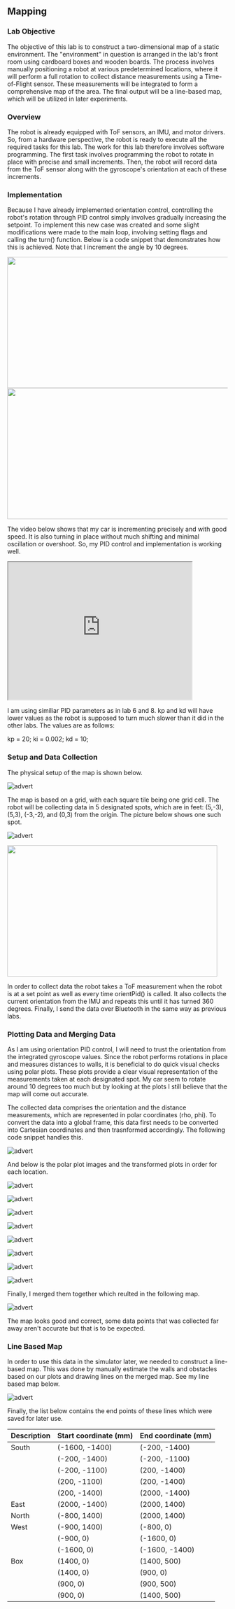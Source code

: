 ## Mapping

### Lab Objective

The objective of this lab is to construct a two-dimensional map of a static environment. The "environment" in question is arranged in the lab's front room using cardboard boxes and wooden boards. The process involves manually positioning a robot at various predetermined locations, where it will perform a full rotation to collect distance measurements using a Time-of-Flight sensor. These measurements will be integrated to form a comprehensive map of the area. The final output will be a line-based map, which will be utilized in later experiments. 

### Overview 

The robot is already equipped with ToF sensors, an IMU, and motor drivers. So, from a hardware perspective, the robot is ready to execute all the required tasks for this lab. The work for this lab therefore involves software programming. The first task involves programming the robot to rotate in place with precise and small increments. Then, the robot will  record data from the ToF sensor along with the gyroscope's orientation at each of these increments. 

### Implementation

Because I have already implemented orientation control, controlling the robot's rotation through PID control simply involves gradually increasing the setpoint. To implement this new case was created and some slight modifications were made to the main loop, involving setting flags and calling the turn() function. Below is a code snippet that demonstrates how this is achieved. Note that I increment the angle by 10 degrees. 

<img src="https://github.com/segergabriel/FastRobots/blob/main/images/9case.png?raw=true" width="530" height="300">

<img src="https://github.com/segergabriel/FastRobots/blob/main/images/9turn.png?raw=true" width="530" height="300">

The video below shows that my car is incrementing precisely and with good speed. It is also turning in place without much shifting and minimal oscillation or overshoot. So, my PID control and implementation is working well.

<iframe width="420" height="315"
src="https://www.youtube.com/embed/5bDaBuJj22E">
</iframe>

I am using similiar PID parameters as in lab 6 and 8. kp and kd will have lower values as the robot is supposed to turn much slower than it did in the other labs. The values are as follows:

kp = 20;
ki = 0.002;
kd = 10;

### Setup and Data Collection

The physical setup of the map is shown below.

![advert](https://github.com/segergabriel/FastRobots/blob/main/images//IMG_7134.jpeg?raw=true)

The map is based on a grid, with each square tile being one grid cell. The robot will be collecting data in 5 designated spots, which are in feet: (5,-3), (5,3), (-3,-2), and (0,3) from the origin. The picture below shows one such spot.

![advert](https://github.com/segergabriel/FastRobots/blob/main/images/9spot.png?raw=true)

<img src="https://github.com/segergabriel/FastRobots/blob/main/images/9spot.png?raw=true" width="480" height="300">

In order to collect data the robot takes a ToF measurement when the robot is at a set point as well as every time orientPid() is called. It also collects the current orientation from the IMU and repeats this until it has turned 360 degrees. Finally, I send the data over Bluetooth in the same way as previous labs. 

### Plotting Data and Merging Data

As I am using orientation PID control, I will need to trust the orientation from the integrated gyroscope values. Since the robot performs rotations in place and measures distances to walls, it is beneficial to do quick visual checks using polar plots. These plots provide a clear visual representation of the measurements taken at each designated spot. My car seem to rotate around 10 degrees too much but by looking at the plots I still believe that the map will come out accurate.  

The collected data comprises the orientation and the distance measurements, which are represented in polar coordinates (rho, phi). To convert the data into a global frame, this data first needs to be converted into Cartesian coordinates and then trasnformed accordingly. The following code snippet handles this.

![advert](https://github.com/segergabriel/FastRobots/blob/main/images/9trans.png?raw=true)

And below is the polar plot images and the transformed plots in order for each location.

![advert](https://github.com/segergabriel/FastRobots/blob/main/images/9polar1.png?raw=true)

![advert](https://github.com/segergabriel/FastRobots/blob/main/images/9trans1.png?raw=true)

![advert](https://github.com/segergabriel/FastRobots/blob/main/images/9polar2.png?raw=true)

![advert](https://github.com/segergabriel/FastRobots/blob/main/images/9trans2.png?raw=true)

![advert](https://github.com/segergabriel/FastRobots/blob/main/images/9trans3.png?raw=true)

![advert](https://github.com/segergabriel/FastRobots/blob/main/images/9trans4.png?raw=true)

![advert](https://github.com/segergabriel/FastRobots/blob/main/images/9polar5.png?raw=true)

![advert](https://github.com/segergabriel/FastRobots/blob/main/images/9trans5.png?raw=true)

Finally, I merged them together which reulted in the following map. 

![advert](https://github.com/segergabriel/FastRobots/blob/main/images/9map.png?raw=true)

The map looks good and correct, some data points that was collected far away aren't accurate but that is to be expected. 

### Line Based Map

In order to use this data in the simulator later, we needed to construct a line-based map. This was done by manually estimate the walls and obstacles based on our plots and drawing lines on the merged map. See my line based map below.

![advert](https://github.com/segergabriel/FastRobots/blob/main/images/9linemap.png?raw=true)

Finally, the list below contains the end points of these lines which were saved for later use.

| Description | Start coordinate (mm) |End coordinate (mm)|
| --- | --- | --- |
| South | (-1600, -1400) |(-200, -1400)|
| | (-200, -1400) |(-200, -1100)|
| | (-200, -1100) | (200, -1400) |
| | (200, -1100) | (200, -1400) |
| | (200, -1400) | (2000, -1400) |
| East | (2000, -1400) | (2000, 1400) |
| North | (-800, 1400) | (2000, 1400) |
| West | (-900, 1400) | (-800, 0) |
| | (-900, 0) | (-1600, 0) |
| | (-1600, 0) | (-1600, -1400) |
| Box | (1400, 0) | (1400, 500) |
| | (1400, 0) | (900, 0) |
| | (900, 0) | (900, 500) |
| | (900, 0) | (1400, 500) |




